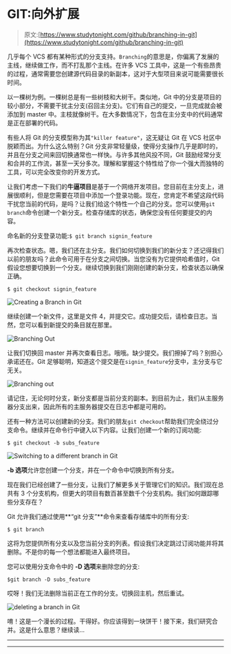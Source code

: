 # GIT:向外扩展

> 原文:[https://www.studytonight.com/github/branching-in-git](https://www.studytonight.com/github/branching-in-git)

几乎每个 VCS 都有某种形式的分支支持。`Branching`的意思是，你偏离了发展的主线，继续做工作，而不打乱那个主线。在许多 VCS 工具中，这是一个有些昂贵的过程，通常需要您创建源代码目录的新副本，这对于大型项目来说可能需要很长时间。

以一棵树为例。一棵树总是有一些树枝和大树干。类似地，Git 中的分支是项目的较小部分，不需要干扰主分支(召回主分支)。它们有自己的提交，一旦完成就会被添加到 master 中。主枝就像树干。在大多数情况下，包含在主分支中的代码通常是正在部署的代码。

有些人将 Git 的分支模型称为其`"killer feature"`，这无疑让 Git 在 VCS 社区中脱颖而出。为什么这么特别？Git 分支非常轻量级，使得分支操作几乎是即时的，并且在分支之间来回切换通常也一样快。与许多其他风投不同，Git 鼓励经常分支和合并的工作流，甚至一天分多次。理解和掌握这个特性给了你一个强大而独特的工具，可以完全改变你的开发方式。

让我们考虑一下我们的**牛逼项目**是基于一个网络开发项目。您目前在主分支上，进展很顺利，但是您需要在项目中添加一个登录功能。现在，您肯定不希望这段代码干扰您当前的代码，是吗？让我们给这个特性一个自己的分支。您可以使用`git branch`命令创建一个新分支。检查存储库的状态，确保您没有任何要提交的内容。

命名新的分支登录功能:`$ git branch signin_feature`

再次检查状态。嗯，我们还在主分支。我们如何切换到我们的新分支？还记得我们以前的朋友吗？此命令可用于在分支之间切换。当您没有为它提供哈希值时，Git 假设您想要切换到一个分支。继续切换到我们刚刚创建的新分支，检查状态以确保正确。

```
$ git checkout signin_feature
```

![Creating a Branch in Git](../Images/3a916de532d893fe10a76bac5c0bf597.png)

继续创建一个新文件，这里是文件 4，并提交它。成功提交后，请检查日志。当然，您可以看到新提交的条目就在那里。

![Branching Out](../Images/3163a5a652f49aa891b33eab14981df0.png)

让我们切换回 master 并再次查看日志。哦哦。缺少提交。我们擦掉了吗？别担心承诺还在。Git 足够聪明，知道这个提交是在`signin_feature`分支中，主分支与它无关。

![Branching out](../Images/82541d805f2f05dd639ada2ad8d08a1d.png)

请记住，无论何时分支，新分支都是当前分支的副本。到目前为止，我们从主服务器分支出来，因此所有的主服务器提交在日志中都是可用的。

还有一种方法可以创建新的分支。我们的朋友`git checkout`帮助我们完全绕过分支命令。继续并在命令行中键入以下内容。让我们创建一个新的订阅功能:

```
$ git checkout -b subs_feature
```

![Switching to a different branch in Git](../Images/b2853fa75c8cec80e17bf0f05cb81c4a.png)

**-b 选项**允许您创建一个分支，并在一个命令中切换到所有分支。

现在我们已经创建了一些分支，让我们了解更多关于管理它们的知识。我们现在总共有 3 个分支机构，但更大的项目有数百甚至数千个分支机构。我们如何跟踪哪些分支存在？

Git 允许我们通过使用**“git 分支”**命令来查看存储库中的所有分支:

```
$ git branch
```

这将为您提供所有分支以及您当前分支的列表。假设我们决定跳过订阅功能并将其删除。不是你的每一个想法都能进入最终项目。

您可以使用分支命令中的 **-D 选项**来删除您的分支:

```
$git branch -D subs_feature
```

哎呀！我们无法删除当前正在工作的分支。切换回主机，然后重试。

![deleting a branch in Git](../Images/7e7e11bdddbeb46c084db292295a623d.png)

唷！这是一个漫长的过程。干得好。你应该得到一块饼干！接下来，我们研究合并。这是什么意思？继续读...

* * *

* * *
